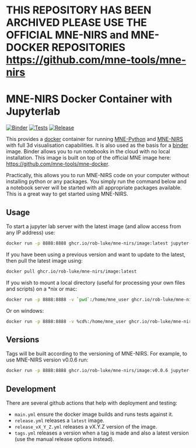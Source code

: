 # THIS REPOSITORY HAS BEEN ARCHIVED PLEASE USE THE OFFICIAL MNE-NIRS and MNE-DOCKER REPOSITORIES https://github.com/mne-tools/mne-nirs


# MNE-NIRS Docker Container with Jupyterlab

[![Binder](https://mybinder.org/badge_logo.svg)](https://mybinder.org/v2/gh/rob-luke/mne-nirs-docker/HEAD)
[![Tests](https://github.com/rob-luke/mne-nirs-docker/actions/workflows/main.yml/badge.svg)](https://github.com/rob-luke/mne-nirs-docker/actions/workflows/main.yml)
[![Release](https://github.com/rob-luke/mne-nirs-docker/actions/workflows/release.yml/badge.svg)](https://github.com/rob-luke/mne-nirs-docker/actions/workflows/release.yml)

This provides a [docker](https://docs.docker.com/get-docker/) container for running [MNE-Python](https://mne.tools/stable/index.html) and [MNE-NIRS](https://mne.tools/mne-nirs/master/index.html) with full 3d visualisation capabilities.
It is also used as the basis for a [binder](https://mybinder.org/) image. Binder allows you to run notebooks in the cloud with no local installation.
This image is built on top of the official MNE image here: https://github.com/mne-tools/mne-docker.

Practically, this allows you to run MNE-NIRS code on your computer without installing python or any packages.
You simply run the command below and a notebook server will be started with all appropriate packages available.
This is a great way to get started using MNE-NIRS.

## Usage

To start a jupyter lab server with the latest image (and allow access from any IP address) use:

```bash
docker run -p 8888:8888 ghcr.io/rob-luke/mne-nirs/image:latest jupyter-lab --ip="*"
```

If you have been using a previous version and want to update to the latest, then pull the latest image using:

```bash
docker pull ghcr.io/rob-luke/mne-nirs/image:latest
```

If you wish to mount a local directory (useful for processing your own files and scripts) on a \*nix or mac:

```bash
docker run -p 8888:8888 -v `pwd`:/home/mne_user ghcr.io/rob-luke/mne-nirs/image jupyter-lab --ip="*"
```

Or on windows:
```bash
docker run -p 8888:8888 -v %cd%:/home/mne_user ghcr.io/rob-luke/mne-nirs/image jupyter-lab --ip="*"
```


## Versions

Tags will be built according to the versioning of MNE-NIRS.
For example, to use MNE-NIRS version v0.0.6 run:

```bash
docker run -p 8888:8888 ghcr.io/rob-luke/mne-nirs/image:v0.0.6 jupyter-lab --ip="*"
```


## Development

There are several github actions that help with deployment and testing:

* `main.yml` ensure the docker image builds and runs tests against it.
* `release.yml` releases a `latest` image.
* `release_vX_Y_Z.yml` releases a vX.Y.Z version of the image.
* `tags.yml` releases a version when a tag is made and also a latest version (use the manual release options instead).

